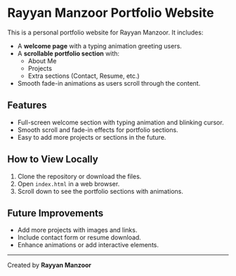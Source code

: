 # Rayyan Manzoor Portfolio Website

This is a personal portfolio website for Rayyan Manzoor. It includes:

- A **welcome page** with a typing animation greeting users.
- A **scrollable portfolio section** with:
  - About Me
  - Projects
  - Extra sections (Contact, Resume, etc.)
- Smooth fade-in animations as users scroll through the content.

## Features

- Full-screen welcome section with typing animation and blinking cursor.
- Smooth scroll and fade-in effects for portfolio sections.
- Easy to add more projects or sections in the future.

## How to View Locally

1. Clone the repository or download the files.
2. Open `index.html` in a web browser.
3. Scroll down to see the portfolio sections with animations.

## Future Improvements

- Add more projects with images and links.
- Include contact form or resume download.
- Enhance animations or add interactive elements.

---

Created by **Rayyan Manzoor**
